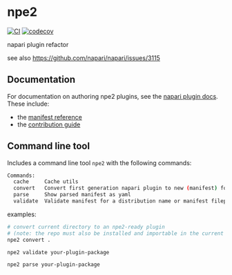 # npe2

[![CI](https://github.com/napari/npe2/actions/workflows/ci.yml/badge.svg)](https://github.com/napari/npe2/actions/workflows/ci.yml)
[![codecov](https://codecov.io/gh/napari/npe2/branch/main/graph/badge.svg?token=FTH635x542)](https://codecov.io/gh/napari/npe2)

napari plugin refactor

see also https://github.com/napari/napari/issues/3115

## Documentation

For documentation on authoring npe2 plugins, see the [napari plugin docs](https://napari.org/plugins/index.html).  These include:
- the [manifest reference](https://napari.org/plugins/manifest.html)
- the [contribution guide](https://napari.org/plugins/contributions.html)

## Command line tool

Includes a command line tool `npe2` with the following commands:
```bash
Commands:
  cache     Cache utils
  convert   Convert first generation napari plugin to new (manifest) format.
  parse     Show parsed manifest as yaml
  validate  Validate manifest for a distribution name or manifest filepath.
```

examples:

```bash
# convert current directory to an npe2-ready plugin
# (note: the repo must also be installed and importable in the current environment)
npe2 convert .
```

```bash
npe2 validate your-plugin-package
```

```bash
npe2 parse your-plugin-package
```
